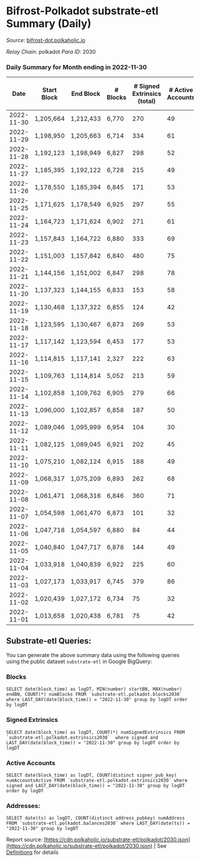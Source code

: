 # Bifrost-Polkadot substrate-etl Summary (Daily)

_Source_: [bifrost-dot.polkaholic.io](https://bifrost-dot.polkaholic.io)

*Relay Chain*: polkadot
*Para ID*: 2030



### Daily Summary for Month ending in 2022-11-30


| Date | Start Block | End Block | # Blocks | # Signed Extrinsics (total) | # Active Accounts | # Passive | # New | # Addresses with Balances | # Events | # Transfers | # XCM Transfers In | # XCM Transfers Out |
| ---- | ----------- | --------- | -------- | --------------------------- | ----------------- | --------- | ----- | ------------------------- | -------- | ----------- | ------------------ | ------------------- |
| 2022-11-30 | 1,205,664 | 1,212,433 | 6,770  | 270 | 49 |  |  | 3,188 | 16,024 | 178  | 20 ($2,874.31) | 5 ($65.35) |
| 2022-11-29 | 1,198,950 | 1,205,663 | 6,714  | 334 | 61 |  |  | 3,180 | 16,571 | 204  | 33 ($11,526.31) | 6 ($1,645.56) |
| 2022-11-28 | 1,192,123 | 1,198,949 | 6,827  | 298 | 52 |  |  |  | 16,553 | 326  | 35 ($12,857.97) | 4 ($2,377.32) |
| 2022-11-27 | 1,185,395 | 1,192,122 | 6,728  | 215 | 49 |  |  |  | 15,503 | 148  | 23 ($2,094.21) | 2 ($401.51) |
| 2022-11-26 | 1,178,550 | 1,185,394 | 6,845  | 171 | 53 |  |  | 3,165 | 15,363 | 132  | 23 ($7,548.49) | 1  |
| 2022-11-25 | 1,171,625 | 1,178,549 | 6,925  | 297 | 55 |  |  | 3,160 | 16,466 | 106  | 21 ($35,165.78) | 4 ($56.84) |
| 2022-11-24 | 1,164,723 | 1,171,624 | 6,902  | 271 | 61 |  |  |  | 16,344 | 176 ($57.77) | 26 ($3,495.57) | 1 ($0.03) |
| 2022-11-23 | 1,157,843 | 1,164,722 | 6,880  | 333 | 69 |  |  |  | 16,779 | 252  | 32 ($18,882.23) | 2 ($5.63) |
| 2022-11-22 | 1,151,003 | 1,157,842 | 6,840  | 480 | 75 |  |  |  | 17,993 | 297  | 40 ($64,358.70) | 9 ($13,989.58) |
| 2022-11-21 | 1,144,156 | 1,151,002 | 6,847  | 298 | 78 |  |  |  | 16,478 | 218  | 72 ($12,729.64) | 36 ($7,620.70) |
| 2022-11-20 | 1,137,323 | 1,144,155 | 6,833  | 153 | 58 |  |  | 3,111 | 14,961 | 136  | 8 ($2,464.17) | 2 ($4,949.68) |
| 2022-11-19 | 1,130,468 | 1,137,322 | 6,855  | 124 | 42 |  |  | 3,106 | 14,857 | 125  | 7 ($4,507.56) | 3 ($1,091.15) |
| 2022-11-18 | 1,123,595 | 1,130,467 | 6,873  | 269 | 53 |  |  |  | 15,916 | 110  | 6 ($1,423.84) | 4 ($244.51) |
| 2022-11-17 | 1,117,142 | 1,123,594 | 6,453  | 177 | 53 |  |  |  | 14,486 | 159  | 15 ($4,084.65) | 4 ($1,196.21) |
| 2022-11-16 | 1,114,815 | 1,117,141 | 2,327  | 222 | 63 |  |  | 3,097 | 6,606 | 178  | 19 ($13,242.83) | 13 ($1,738.83) |
| 2022-11-15 | 1,109,763 | 1,114,814 | 5,052  | 213 | 59 |  |  | 3,081 | 11,973 | 222  | 19 ($7,676.89) | 8 ($249.18) |
| 2022-11-14 | 1,102,858 | 1,109,762 | 6,905  | 279 | 66 |  |  |  | 16,203 | 293  | 23 ($2,643.19) | 10 ($5,352.49) |
| 2022-11-13 | 1,096,000 | 1,102,857 | 6,858  | 187 | 50 |  |  |  | 15,316 | 169  | 11 ($5,043.07) | 3 ($1,485.67) |
| 2022-11-12 | 1,089,046 | 1,095,999 | 6,954  | 104 | 30 |  |  |  | 14,864 | 90  | 9 ($4,578.72) | 1 ($289.51) |
| 2022-11-11 | 1,082,125 | 1,089,045 | 6,921  | 202 | 45 |  |  |  | 15,655 | 239  | 13 ($21,895.03) | 5 ($298.48) |
| 2022-11-10 | 1,075,210 | 1,082,124 | 6,915  | 188 | 49 |  |  |  | 15,484 | 205  | 14 ($9,891.85) | 6 ($3,551.31) |
| 2022-11-09 | 1,068,317 | 1,075,209 | 6,893  | 262 | 68 |  |  |  | 16,239 | 336  | 15 ($22,928.12) | 13 ($11,018.11) |
| 2022-11-08 | 1,061,471 | 1,068,316 | 6,846  | 360 | 71 |  |  | 3,002 | 17,081 | 524  | 18 ($11,482.49) | 7 ($2,100.06) |
| 2022-11-07 | 1,054,598 | 1,061,470 | 6,873  | 101 | 32 |  |  |  | 14,641 | 59  | 7 ($3,319.92) | 2 ($1,946.24) |
| 2022-11-06 | 1,047,718 | 1,054,597 | 6,880  | 84 | 44 |  |  |  | 14,571 | 93  | 11 ($4,972.93) | 7 ($4,451.97) |
| 2022-11-05 | 1,040,840 | 1,047,717 | 6,878  | 144 | 49 |  |  | 2,987 | 15,254 | 174 ($165.52) | 15 ($27,500.73) | 8 ($15,060.71) |
| 2022-11-04 | 1,033,918 | 1,040,839 | 6,922  | 225 | 60 |  |  | 2,979 | 15,947 | 264  | 21 ($19,564.86) | 8 ($2,232.23) |
| 2022-11-03 | 1,027,173 | 1,033,917 | 6,745  | 379 | 86 |  |  | 2,970 | 17,133 | 463  | 39 ($10,747.31) | 3 ($5,532.04) |
| 2022-11-02 | 1,020,439 | 1,027,172 | 6,734  | 75 | 32 |  |  | 2,956 | 14,110 | 52  | 6 ($129.90) | 3 ($89.35) |
| 2022-11-01 | 1,013,658 | 1,020,438 | 6,781  | 75 | 42 |  |  | 2,951 | 14,234 | 53  | 7 ($735.10) | 4 ($6,453.17) |

## Substrate-etl Queries:
You can generate the above summary data using the following queries using the public dataset `substrate-etl` in Google BigQuery:


### Blocks
```
SELECT date(block_time) as logDT, MIN(number) startBN, MAX(number) endBN, COUNT(*) numBlocks FROM `substrate-etl.polkadot.blocks2030`  where LAST_DAY(date(block_time)) = "2022-11-30" group by logDT order by logDT
```


### Signed Extrinsics
```
SELECT date(block_time) as logDT, COUNT(*) numSignedExtrinsics FROM `substrate-etl.polkadot.extrinsics2030`  where signed and LAST_DAY(date(block_time)) = "2022-11-30" group by logDT order by logDT
```


### Active Accounts
```
SELECT date(block_time) as logDT, COUNT(distinct signer_pub_key) numAccountsActive FROM `substrate-etl.polkadot.extrinsics2030` where signed and LAST_DAY(date(block_time)) = "2022-11-30" group by logDT order by logDT
```


### Addresses:
```
SELECT date(ts) as logDT, COUNT(distinct address_pubkey) numAddress FROM `substrate-etl.polkadot.balances2030` where LAST_DAY(date(ts)) = "2022-11-30" group by logDT
```



Report source: [https://cdn.polkaholic.io/substrate-etl/polkadot/2030.json](https://cdn.polkaholic.io/substrate-etl/polkadot/2030.json) | See [Definitions](/DEFINITIONS.md) for details
